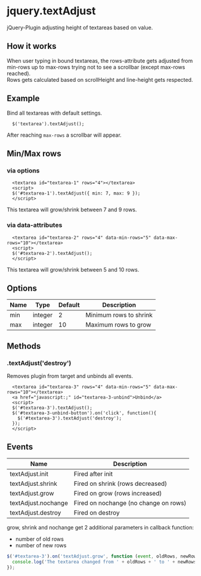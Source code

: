 # jquery.textAdjust

jQuery-Plugin adjusting height of textareas based on value.

## How it works
When user typing in bound textareas, the rows-attribute gets adjusted from min-rows up to max-rows trying not to see a scrollbar (except max-rows reached).  
Rows gets calculated based on scrollHeight and line-height gets respected.  

## Example
Bind all textareas with default settings.
```
  $('textarea').textAdjust();
```
After reaching `max-rows` a scrollbar will appear.

## Min/Max rows

### via options

```
  <textarea id="textarea-1" rows="4"></textarea>
  <script>
  $('#textarea-1').textAdjust({ min: 7, max: 9 });
  </script>
```
This textarea will grow/shrink between 7 and 9 rows.


### via data-attributes
```
  <textarea id="textarea-2" rows="4" data-min-rows="5" data-max-rows="10"></textarea>
  <script>
  $('#textarea-2').textAdjust();
  </script>
```
This textarea will grow/shrink between 5 and 10 rows.



## Options
Name | Type | Default | Description
--- | --- | --- | --- 
min | integer | 2 | Minimum rows to shrink 
max | integer | 10 | Maximum rows to grow

## Methods
### .textAdjust('destroy')
Removes plugin from target and unbinds all events.
```
  <textarea id="textarea-3" rows="4" data-min-rows="5" data-max-rows="10"></textarea>
  <a href="javascript:;" id="textarea-3-unbind">Unbind</a>
  <script>
  $('#textarea-3').textAdjust();
  $('#textarea-3-unbind-button').on('click', function(){
    $('#textarea-3').textAdjust('destroy');
  });
  </script>
```

## Events
Name |  Description
--- |  --- 
textAdjust.init |  Fired after init
textAdjust.shrink | Fired on shrink (rows decreased)
textAdjust.grow | Fired on grow (rows increased)
textAdjust.nochange | Fired on nochange (no change on rows)
textAdjust.destroy | Fired on destroy

grow, shrink and nochange get 2 additional parameters in callback function: 
 - number of old rows
 - number of new rows

```javascript
$('#textarea-3').on('textAdjust.grow', function (event, oldRows, newRows) {
  console.log('The textarea changed from ' + oldRows + ' to ' + newRows + 'rows');
});
```


